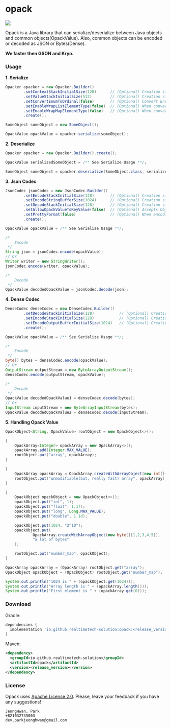 # opack

<a href="#"><img src="https://github.com/realtimetech-solution/opack/actions/workflows/windows-x64.yml/badge.svg"/></a>

Opack is a Java library that can serialize/deserialize between Java objects and common objects(OpackValue). Also, common objects can be encoded or decoded as JSON or Bytes(Dense).

**We faster then GSON and Kryo.**

### Usage
**1. Serialize**
```java
Opacker opacker = new Opacker.Builder()
        .setContextStackInitialSize(128)      // (Optional) Creation size of stack for processing
        .setValueStackInitialSize(512)        // (Optional) Creation size of stack for processing
        .setConvertEnumToOrdinal(false)       // (Optional) Convert Enum to ordinal or name
        .setEnableWrapListElementType(false)  // (Optional) When converting elements of a list, record the type as well
        .setEnableWrapMapElementType(false)   // (Optional) When converting elements of a map, record the type as well
        .create();

SomeObject someObject = new SomeObject();

OpackValue opackValue = opacker.serialize(someObject);
```
**2. Deserialize**
```java
Opacker opacker = new Opacker.Builder().create();

OpackValue serializedSomeObject = /** See Serialize Usage **/;

SomeObject someObject = opacker.deserialize(SomeObject.class, serializedSomeObject);
```
**3. Json Codec**
```java
JsonCodec jsonCodec = new JsonCodec.Builder()
        .setEncodeStackInitialSize(128)       // (Optional) Creation size of stack for processing
        .setEncodeStringBufferSize(1024)      // (Optional) Creation size of stack for processing
        .setDecodeStackInitialSize(128)       // (Optional) Creation size of stack for processing
        .setAllowOpackValueToKeyValue(false)  // (Optional) Accepts Objct or Array as Key of Json Object
        .setPrettyFormat(false)               // (Optional) When encoding, it prints formatted
        .create();

OpackValue opackValue = /** See Serialize Usage **/;

/*
    Encode
 */
String json = jsonCodec.encode(opackValue);
// Or
Writer writer = new StringWriter(); 
jsonCodec.encode(writer, opackValue);

/*
    Decode
 */
OpackValue decodedOpackValue = jsonCodec.decode(json);
```
**4. Dense Codec**
```java
DenseCodec denseCodec = new DenseCodec.Builder()
        .setDecodeStackInitialSize(128)           // (Optional) Creation size of stack for processing
        .setEncodeStackInitialSize(128)           // (Optional) Creation size of stack for processing
        .setEncodeOutputBufferInitialSize(1024)   // (Optional) Creation size of stack for processing
        .create();

OpackValue opackValue = /** See Serialize Usage **/;

/*
    Encode
 */
byte[] bytes = denseCodec.encode(opackValue);
// Or
OutputStream outputStream = new ByteArrayOutputStream();
denseCodec.encode(outputStream, opackValue);

/*
    Decode
 */
OpackValue decodedOpackValue1 = denseCodec.decode(bytes);
// Or
InputStream inputStream = new ByteArrayInputStream(bytes);
OpackValue decodedOpackValue2 = denseCodec.decode(inputStream);
```
**5. Handling Opack Value**
```java
OpackObject<String, OpackValue> rootObject = new OpackObject<>();

{
    OpackArray<Integer> opackArray = new OpackArray<>();
    opackArray.add(Integer.MAX_VALUE);
    rootObject.put("array", opackArray);
}

{
    OpackArray opackArray = OpackArray.createWithArrayObject(new int[]{1, 2, 3, 4, 5, 6});
    rootObject.put("unmodifiable(but, really fast) array", opackArray);
}

{
    OpackObject opackObject = new OpackObject<>();
    opackObject.put("int", 1);
    opackObject.put("float", 1.1f);
    opackObject.put("long", Long.MAX_VALUE);
    opackObject.put("double", 1.1d);

    opackObject.put(1024, "2^10");
    opackObject.put(
            OpackArray.createWithArrayObject(new byte[]{1,2,3,4,5}),
            "a lot of bytes"
    );

    rootObject.put("number_map", opackObject);
}

OpackArray opackArray = (OpackArray) rootObject.get("array");
OpackObject opackObject = (OpackObject) rootObject.get("number_map");

System.out.println("1024 is " + (opackObject.get(1024)));
System.out.println("Array length is " + (opackArray.length()));
System.out.println("First element is " + (opackArray.get(0)));
```


### Download

Gradle:
```gradle
dependencies {
  implementation 'io.github.realtimetech-solution:opack:<release_version>'
}
```

Maven:
```xml
<dependency>
  <groupId>io.github.realtimetech-solution</groupId>
  <artifactId>opack</artifactId>
  <version><release_version></version>
</dependency>
```

### License

Opack uses [Apache License 2.0](./LICENSE.txt). Please, leave your feedback if you have any suggestions!

```
JeongHwan, Park
+821032735003
dev.parkjeonghwan@gmail.com
```
